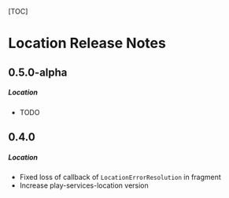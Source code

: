 [TOC]
# Location Release Notes
## 0.5.0-alpha
##### Location
* TODO
## 0.4.0
##### Location
* Fixed loss of callback of `LocationErrorResolution` in fragment
* Increase play-services-location version